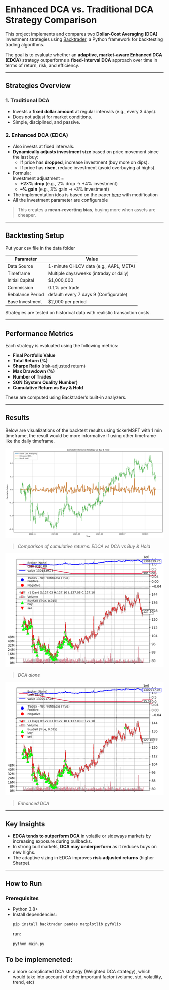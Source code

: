 # Enhanced DCA vs. Traditional DCA Strategy Comparison

This project implements and compares two **Dollar-Cost Averaging (DCA)** investment strategies using [Backtrader](https://www.backtrader.com/), a Python framework for backtesting trading algorithms.

The goal is to evaluate whether an **adaptive, market-aware Enhanced DCA (EDCA)** strategy outperforms a **fixed-interval DCA** approach over time in terms of return, risk, and efficiency.

---

## Strategies Overview

### 1. **Traditional DCA**
- Invests a **fixed dollar amount** at regular intervals (e.g., every 3 days).
- Does not adjust for market conditions.
- Simple, disciplined, and passive.

### 2. **Enhanced DCA (EDCA)**
- Also invests at fixed intervals.
- **Dynamically adjusts investment size** based on price movement since the last buy:
  - If price has **dropped**, increase investment (buy more on dips).
  - If price has **risen**, reduce investment (avoid overbuying at highs).
- Formula:  
  Investment adjustment =  
    - **+2×% drop** (e.g., 2% drop → +4% investment)  
    - **–% gain** (e.g., 3% gain → –3% investment) 
- The implementation idea is based on the paper [here](https://digitalcommons.unl.edu/cgi/viewcontent.cgi?article=1025&context=financefacpub) with modification
- All the investment parameter are configurable

> This creates a **mean-reverting bias**, buying more when assets are cheaper.

---

## Backtesting Setup
Put your csv file in the data folder

| Parameter | Value |
|--------|-------|
| Data Source | 1-minute OHLCV data (e.g., AAPL, META) |
| Timeframe | Multiple days/weeks (intraday or daily) |
| Initial Capital | $1,000,000 |
| Commission | 0.1% per trade |
| Rebalance Period | default: every 7 days 9 (Configurable) |
| Base Investment | $2,000 per period |

Strategies are tested on historical data with realistic transaction costs.

---

## Performance Metrics

Each strategy is evaluated using the following metrics:

- **Final Portfolio Value**
- **Total Return (%)**
- **Sharpe Ratio** (risk-adjusted return)
- **Max Drawdown (%)**
- **Number of Trades**
- **SQN (System Quality Number)**
- **Cumulative Return vs Buy & Hold**

These are computed using Backtrader’s built-in analyzers.

---

## Results

Below are visualizations of the backtest results using tickerMSFT with 1 min timeframe, the result would be more informative if using other timeframe like the daily timeframe.

![Cumulative Returns](/cumulative_returns.png)
> *Comparison of cumulative returns: EDCA vs DCA vs Buy & Hold*

![DCA](/Dollar%20Cost%20Averaging.png)
> *DCA alone*

![Enhanced DCA](/Enhanced%20DCA.png)
> *Enhanced DCA*

---

## Key Insights

- **EDCA tends to outperform DCA** in volatile or sideways markets by increasing exposure during pullbacks.
- In strong bull markets, **DCA may underperform** as it reduces buys on new highs.
- The adaptive sizing in EDCA improves **risk-adjusted returns** (higher Sharpe).

---


## How to Run

### Prerequisites
- Python 3.8+
- Install dependencies:
  ```bash
  pip install backtrader pandas matplotlib pyfolio
  ```
  run:
    ```bash
    python main.py
    ```



## To be implemeneted:
- a more complicated DCA strategy (Weighted DCA strategy), which would take into account of other important factor (volume, std, volatility, trend, etc)
